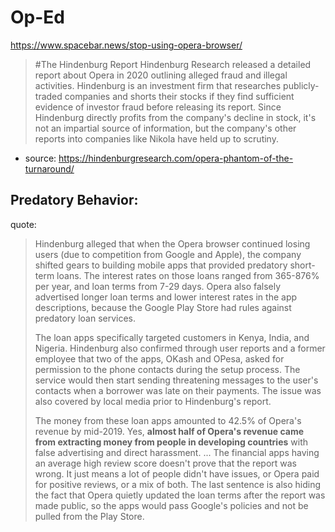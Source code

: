# Op-Ed
https://www.spacebar.news/stop-using-opera-browser/

>#The Hindenburg Report
>Hindenburg Research released a detailed report about Opera in 2020 outlining alleged fraud and illegal activities. Hindenburg is an investment firm that researches publicly-traded companies and shorts their stocks if they find sufficient evidence of investor fraud before releasing its report. Since Hindenburg directly profits from the company's decline in stock, it's not an impartial source of information, but the company's other reports into companies like Nikola have held up to scrutiny.
- source: https://hindenburgresearch.com/opera-phantom-of-the-turnaround/

## Predatory Behavior:
quote:
>Hindenburg alleged that when the Opera browser continued losing users (due to competition from Google and Apple), the company shifted gears to building mobile apps that provided predatory short-term loans. The interest rates on those loans ranged from 365-876% per year, and loan terms from 7-29 days. Opera also falsely advertised longer loan terms and lower interest rates in the app descriptions, because the Google Play Store had rules against predatory loan services.
>
>The loan apps specifically targeted customers in Kenya, India, and Nigeria. Hindenburg also confirmed through user reports and a former employee that two of the apps, OKash and OPesa, asked for permission to the phone contacts during the setup process. The service would then start sending threatening messages to the user's contacts when a borrower was late on their payments. The issue was also covered by local media prior to Hindenburg's report.
>
>The money from these loan apps amounted to 42.5% of Opera's revenue by mid-2019. Yes, **almost half of Opera's revenue came from extracting money from people in developing countries** with false advertising and direct harassment.
...
>The financial apps having an average high review score doesn't prove that the report was wrong. It just means a lot of people didn't have issues, or Opera paid for positive reviews, or a mix of both. The last sentence is also hiding the fact that Opera quietly updated the loan terms after the report was made public, so the apps would pass Google's policies and not be pulled from the Play Store.
